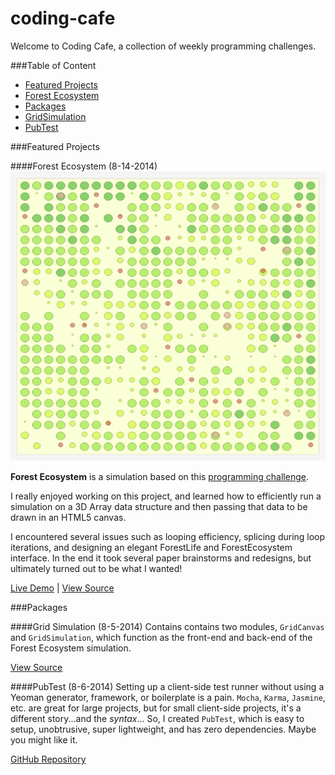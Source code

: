 coding-cafe
===========

Welcome to Coding Cafe, a collection of weekly programming challenges.

###Table of Content
 * [Featured Projects](https://github.com/codenameyau/coding-cafe#featured-projects)
  * [Forest Ecosystem](https://github.com/codenameyau/coding-cafe/blob/master/README.md#forest-ecosystem-8-14-2014)
 * [Packages](https://github.com/codenameyau/coding-cafe#packages)
  * [GridSimulation](https://github.com/codenameyau/coding-cafe#grid-simulation-8-5-2014)
  * [PubTest](https://github.com/codenameyau/coding-cafe#pubtest-8-6-2014)


###Featured Projects

####Forest Ecosystem (8-14-2014)
![Screenshot of forest ecosystem](https://raw.githubusercontent.com/codenameyau/coding-cafe/master/screenshot/projects/forest-ecosystem.jpg)

**Forest Ecosystem** is a simulation based on this 
[programming challenge](http://codegolf.stackexchange.com/q/35322/30051).

I really enjoyed working on this project, and learned how to efficiently run a simulation
on a 3D Array data structure and then passing that data to be drawn in an HTML5 canvas.

I encountered several issues such as looping efficiency, splicing during loop iterations,
and designing an elegant ForestLife and ForestEcosystem interface. In the end it took several
paper brainstorms and redesigns, but ultimately turned out to be what I wanted!

[Live Demo](https://codenameyau.github.io/coding-cafe/simulation/forest-ecosystem/) |
[View Source](https://github.com/codenameyau/coding-cafe/tree/master/public/simulation/forest-ecosystem)


###Packages

####Grid Simulation (8-5-2014)
Contains contains two modules, `GridCanvas` and `GridSimulation`, which
function as the front-end and back-end of the Forest Ecosystem simulation.

[View Source](https://github.com/codenameyau/coding-cafe/blob/master/public/package/gridsimulation.js)

####PubTest (8-6-2014)
Setting up a client-side test runner without using a Yeoman generator, framework, or boilerplate is
a pain. `Mocha`, `Karma`, `Jasmine`, etc. are great for large projects, but for small client-side projects,
it's a different story...and the *syntax*... So, I created `PubTest`, which is easy to setup, unobtrusive,
super lightweight, and has zero dependencies. Maybe you might like it.

[GitHub Repository](https://github.com/codenameyau/pubtest)
